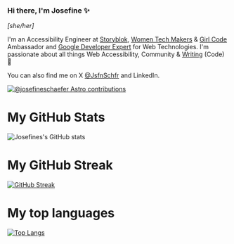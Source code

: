 ### Hi there, I'm Josefine ✨

_[she/her]_

I'm an Accessibility Engineer at [Storyblok](https://www.storyblok.com/), [Women Tech Makers](https://developers.google.com/womentechmakers) &  [Girl Code](https://www.girl-code.co.uk/) Ambassador and [Google Developer Expert](https://developers.google.com/community/experts) for Web Technologies. I'm passionate about all things Web Accessibility, Community & [Writing](https://dev.to/josefine) (Code) 🎉  

You can also find me on X [@JsfnSchfr](https://twitter.com/JsfnSchfr) and LinkedIn. 

[![@josefineschaefer Astro contributions](https://astro.badg.es/v2/contributor/josefineschaefer.svg)](https://astro.badg.es/contributor/josefineschaefer/)

# My GitHub Stats
![Josefines's GitHub stats](https://github-readme-stats.vercel.app/api?username=josefineschaefer)

# My GitHub Streak
[![GitHub Streak](https://github-readme-streak-stats-one-ebon.vercel.app?user=josefineschaefer&date_format=M%20j%5B%2C%20Y%5D&exclude_days=Sun%2CSat)](https://git.io/streak-stats)


# My top languages
[![Top Langs](https://github-readme-stats.vercel.app/api/top-langs/?username=josefineschaefer)](https://github.com/schabibi1/github-readme-stats)


